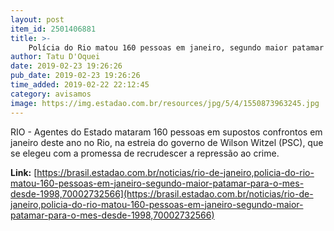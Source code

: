 ```yaml
---
layout: post
item_id: 2501406881
title: >-
    Polícia do Rio matou 160 pessoas em janeiro, segundo maior patamar para o mês desde 1998
author: Tatu D'Oquei
date: 2019-02-23 19:26:26
pub_date: 2019-02-23 19:26:26
time_added: 2019-02-22 22:12:45
category: avisamos
image: https://img.estadao.com.br/resources/jpg/5/4/1550873963245.jpg
---
```


RIO - Agentes do Estado mataram 160 pessoas em supostos confrontos em janeiro deste ano no Rio, na estreia do governo de Wilson Witzel (PSC), que se elegeu com a promessa de recrudescer a repressão ao crime.

**Link:** [https://brasil.estadao.com.br/noticias/rio-de-janeiro,policia-do-rio-matou-160-pessoas-em-janeiro-segundo-maior-patamar-para-o-mes-desde-1998,70002732566](https://brasil.estadao.com.br/noticias/rio-de-janeiro,policia-do-rio-matou-160-pessoas-em-janeiro-segundo-maior-patamar-para-o-mes-desde-1998,70002732566)

